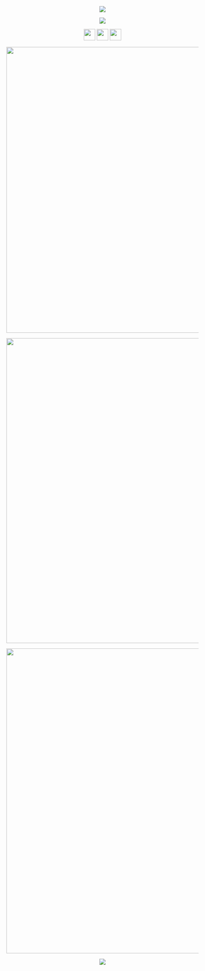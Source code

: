 <p align='center'><img src="resources/top.svg"></p>

<p align='center'><img src="https://readme-typing-svg.demolab.com?font=Fira+Code&size=24&pause=1000&color=4493F8&center=true&random=false&width=435&height=35&lines=Welcome+to+my+profile;My+name+is+ByteCorum"></p>

<p align='center'>
<a href="https://discordapp.com/users/905779194187882516/"><img src="resources/discord.svg" width="30" height="30" fill="#4493F8"></a>
<a href="https://github.com/Dak"><img src="resources/github.svg" width="30" height="30" fill="#4493F8"></a>
<a href="https://Dak.github.io/"><img src="resources/google.svg" width="30" height="30" fill="#4493F8"></a>
</a>
</p>

<p align='center'><img src="resources/line.svg" width="750" ></p>

<p align='center'><img src="https://github-widgetbox.vercel.app/api/profile?username=dakcutene&data=followers,repositories,stars,commits&theme=nautilus" width="800"></p>

<p align='center'><img src="https://github-widgetbox.vercel.app/api/skills?languages=csharp&theme=nautilus" width="800"></p>

<!--<p align='center'>
  <img src="https://github-readme-stats.vercel.app/api/?username=bytecorum&rank_icon=github&show_icons=true&show=reviews&hide_rank=true&theme=tokyonight&border_color=162238&bg_color=162238&text_color=BFBFBF&title_color=EAB622&border_radius=15&ring_color=608DD9&card_width=370" height="220" style="display:inline-block;">
  &nbsp;&nbsp;&nbsp;&nbsp;&nbsp;
  <img src="https://github-readme-stats.vercel.app/api/top-langs/?username=bytecorum&hide_progress=false&layout=donut&size_weight=0.5&count_weight=0.5&theme=tokyonight&border_color=162238&bg_color=162238&text_color=BFBFBF&title_color=EAB622&border_radius=15&card_width=310" height="220" style="display:inline-block;">
</p>

<p align='center'><img src="resources/line.svg" width="750" ></p>

<p align='center'>
  <img src="https://github-readme-stats.vercel.app/api/pin?username=bytecorum&repo=DragonBurn&theme=tokyonight&border_color=162238&bg_color=162238&text_color=BFBFBF&title_color=EAB622&border_radius=15" width="370" style="display:inline-block;">
    &nbsp;&nbsp;&nbsp;&nbsp;&nbsp;
  <img src="https://github-readme-stats.vercel.app/api/pin?username=bytecorum&repo=BIOS&theme=tokyonight&border_color=162238&bg_color=162238&text_color=BFBFBF&title_color=EAB622&border_radius=15" width="370" style="display:inline-block;">
</p>

<p align='center'>
  <img src="https://github-readme-stats.vercel.app/api/pin?username=bytecorum&repo=Py-Shield&theme=tokyonight&border_color=162238&bg_color=162238&text_color=BFBFBF&title_color=EAB622&border_radius=15" width="370" style="display:inline-block;">
    &nbsp;&nbsp;&nbsp;&nbsp;&nbsp;
  <img src="https://github-readme-stats.vercel.app/api/pin?username=bytecorum&repo=Developers-Life&theme=tokyonight&border_color=162238&bg_color=162238&text_color=BFBFBF&title_color=EAB622&border_radius=15" width="370" style="display:inline-block;">
</p>-->


<p align='center'><img src="resources/bottom.svg"></p>
